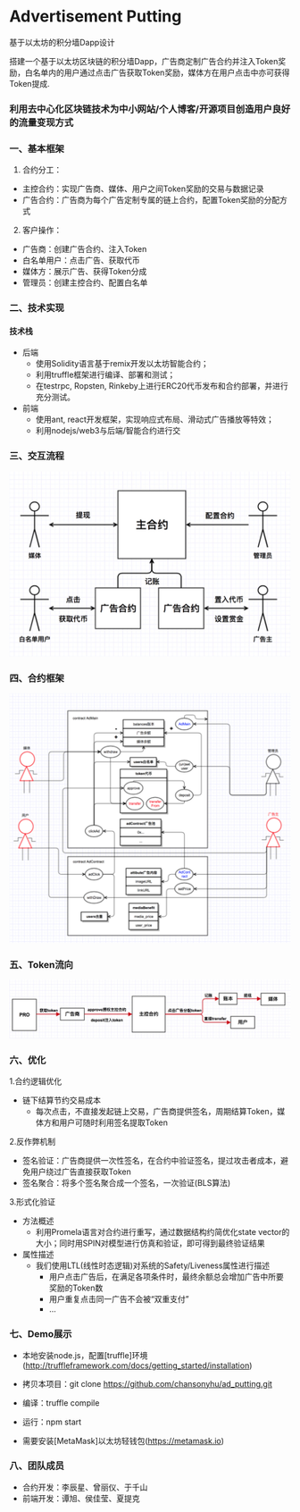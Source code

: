 # Advertisement Putting
基于以太坊的积分墙Dapp设计

搭建一个基于以太坊区块链的积分墙Dapp，广告商定制广告合约并注入Token奖励，白名单内的用户通过点击广告获取Token奖励，媒体方在用户点击中亦可获得Token提成.

### 利用去中心化区块链技术为中小网站/个人博客/开源项目创造用户良好的流量变现方式

### 一、基本框架
1. 合约分工：
  - 主控合约：实现广告商、媒体、用户之间Token奖励的交易与数据记录
  - 广告合约：广告商为每个广告定制专属的链上合约，配置Token奖励的分配方式
2. 客户操作：
  - 广告商：创建广告合约、注入Token
  - 白名单用户：点击广告、获取代币
  - 媒体方：展示广告、获得Token分成
  - 管理员：创建主控合约、配置白名单

### 二、技术实现

#### 技术栈
   - 后端
     - 使用Solidity语言基于remix开发以太坊智能合约；
     - 利用truffle框架进行编译、部署和测试；
     - 在testrpc, Ropsten, Rinkeby上进行ERC20代币发布和合约部署，并进行充分测试。
   - 前端
     - 使用ant, react开发框架，实现响应式布局、滑动式广告播放等特效；
     - 利用nodejs/web3与后端/智能合约进行交

### 三、交互流程

![flow3](flow3.jpeg)

### 四、合约框架

![flow2](flow2.png)

### 五、Token流向

![flow1](flow1.jpeg)

### 六、优化

1.合约逻辑优化
  - 链下结算节约交易成本
    - 每次点击，不直接发起链上交易，广告商提供签名，周期结算Token，媒体方和用户可随时利用签名提取Token

2.反作弊机制
  - 签名验证：广告商提供一次性签名，在合约中验证签名，提过攻击者成本，避免用户绕过广告直接获取Token
  - 签名聚合：将多个签名聚合成一个签名，一次验证(BLS算法)

3.形式化验证
  - 方法概述
    - 利用Promela语言对合约进行重写，通过数据结构约简优化state vector的大小；同时用SPIN对模型进行仿真和验证，即可得到最终验证结果
  - 属性描述
    - 我们使用LTL(线性时态逻辑)对系统的Safety/Liveness属性进行描述
      - 用户点击广告后，在满足各项条件时，最终余额总会增加广告中所要奖励的Token数
      - 用户重复点击同一广告不会被“双重支付”
      - ...

### 七、Demo展示

* 本地安装node.js，配置[truffle]环境(http://truffleframework.com/docs/getting_started/installation)

* 拷贝本项目：git clone https://github.com/chansonyhu/ad_putting.git

* 编译：truffle compile

* 运行：npm start

* 需要安装[MetaMask]以太坊轻钱包(https://metamask.io)


### 八、团队成员

- 合约开发：李辰星、曾丽仪、于千山
- 前端开发：谭旭、侯佳莹、夏提克

